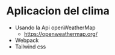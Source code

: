 # Aplicacion del clima

- Usando la Api openWeatherMap
    - https://openweathermap.org/
- Webpack
- Tailwind css